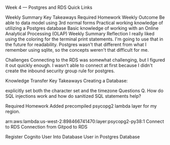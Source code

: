 Week 4 — Postgres and RDS
Quick Links

Weekly Summary
Key Takeaways
Required Homework
Weekly Outcome
Be able to data model using 3rd normal forms
Practical working knowledge of utilizing a Postgres database
Basic knowledge of working with an Online Analytical Processing (OLAP)
Weekly Summary
Reflection
I really liked using the coloring for the terminal print statements. I'm going to use that in the future for readability. Postgres wasn't that different from what I remember using sqlite, so the concepts weren't that difficult for me.

Challenges
Connecting to the RDS was somewhat challenging, but I figured it out quickly enough. I wasn't able to connect at first because I didn't create the inbound security group rule for postgres.

Knowledge Transfer
Key Takeaways
Creating a Database:

explicitly set both the character set and the timezone
Questions
Q. How do SQL injections work and how do sanitized SQL statements help?

Required Homework
Added precompiled psycopg2 lambda layer for my region.

arn:aws:lambda:us-west-2:898466741470:layer:psycopg2-py38:1
Connect to RDS
Connection from Gitpod to RDS

Register Cognito User Into Database
User in Postgres Database
